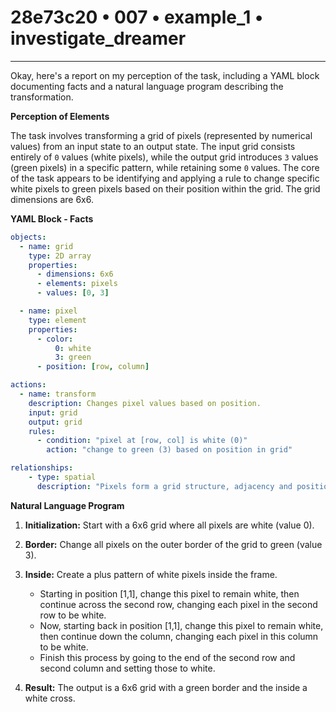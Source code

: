 # 28e73c20 • 007 • example_1 • investigate_dreamer

---
Okay, here's a report on my perception of the task, including a YAML block documenting facts and a natural language program describing the transformation.

**Perception of Elements**

The task involves transforming a grid of pixels (represented by numerical values) from an input state to an output state. The input grid consists entirely of `0` values (white pixels), while the output grid introduces `3` values (green pixels) in a specific pattern, while retaining some `0` values. The core of the task appears to be identifying and applying a rule to change specific white pixels to green pixels based on their position within the grid. The grid dimensions are 6x6.

**YAML Block - Facts**



```yaml
objects:
  - name: grid
    type: 2D array
    properties:
      - dimensions: 6x6
      - elements: pixels
      - values: [0, 3]

  - name: pixel
    type: element
    properties:
      - color:
          0: white
          3: green
      - position: [row, column]

actions:
  - name: transform
    description: Changes pixel values based on position.
    input: grid
    output: grid
    rules:
      - condition: "pixel at [row, col] is white (0)"
        action: "change to green (3) based on position in grid"

relationships:
    - type: spatial
      description: "Pixels form a grid structure, adjacency and position are key to transformation."
```



**Natural Language Program**

1.  **Initialization:** Start with a 6x6 grid where all pixels are white (value 0).

2.  **Border:** Change all pixels on the outer border of the grid to green (value 3).

3.  **Inside:** Create a plus pattern of white pixels inside the frame.
    - Starting in position [1,1], change this pixel to remain white, then continue across the second row, changing each pixel in the second row to be white.
    - Now, starting back in position [1,1], change this pixel to remain white, then continue down the column, changing each pixel in this column to be white.
    - Finish this process by going to the end of the second row and second column and setting those to white.

4.  **Result:** The output is a 6x6 grid with a green border and the inside a white cross.

